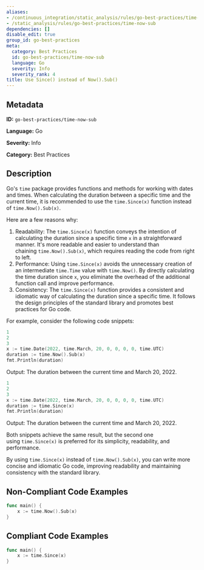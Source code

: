 ```yaml
---
aliases:
- /continuous_integration/static_analysis/rules/go-best-practices/time-now-sub
- /static_analysis/rules/go-best-practices/time-now-sub
dependencies: []
disable_edit: true
group_id: go-best-practices
meta:
  category: Best Practices
  id: go-best-practices/time-now-sub
  language: Go
  severity: Info
  severity_rank: 4
title: Use Since() instead of Now().Sub()
---
```

<!--  SOURCED FROM https://github.com/DataDog/datadog-static-analyzer-rule-docs -->


## Metadata
**ID:** `go-best-practices/time-now-sub`

**Language:** Go

**Severity:** Info

**Category:** Best Practices

## Description
Go's `time` package provides functions and methods for working with dates and times. When calculating the duration between a specific time and the current time, it is recommended to use the `time.Since(x)` function instead of `time.Now().Sub(x)`.

Here are a few reasons why:

1.  Readability: The `time.Since(x)` function conveys the intention of calculating the duration since a specific time `x` in a straightforward manner. It's more readable and easier to understand than chaining `time.Now().Sub(x)`, which requires reading the code from right to left.
2.  Performance: Using `time.Since(x)` avoids the unnecessary creation of an intermediate `time.Time` value with `time.Now()`. By directly calculating the time duration since `x`, you eliminate the overhead of the additional function call and improve performance.
3.  Consistency: The `time.Since(x)` function provides a consistent and idiomatic way of calculating the duration since a specific time. It follows the design principles of the standard library and promotes best practices for Go code.

For example, consider the following code snippets:

```go
1
2
3
x := time.Date(2022, time.March, 20, 0, 0, 0, 0, time.UTC)
duration := time.Now().Sub(x)
fmt.Println(duration)
```

Output: The duration between the current time and March 20, 2022.

```go
1
2
3
x := time.Date(2022, time.March, 20, 0, 0, 0, 0, time.UTC)
duration := time.Since(x)
fmt.Println(duration)
```

Output: The duration between the current time and March 20, 2022.

Both snippets achieve the same result, but the second one using `time.Since(x)` is preferred for its simplicity, readability, and performance.

By using `time.Since(x)` instead of `time.Now().Sub(x)`, you can write more concise and idiomatic Go code, improving readability and maintaining consistency with the standard library.


## Non-Compliant Code Examples
```go
func main() {
    x := time.Now().Sub(x)
}
```

## Compliant Code Examples
```go
func main() {
    x := time.Since(x)
}
```
